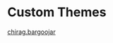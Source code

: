 # Custom Themes

[chirag.bargoojar](https://app.gitbook.com/u/2e7RC2yTyCeifEgq2uSTevKqkhJ3 "mention")
